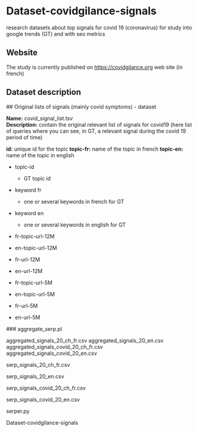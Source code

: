 # Dataset-covidgilance-signals
research datasets about top signals for covid 19 (coronavirus) for study into  google trends (GT) and with seo metrics

## Website

The study is currently published on https://covidgilance.org web site (in french)

## Dataset description

## Original lists of signals (mainly covid symptoms) - dataset

**Name:** covid_signal_list.tsv  
**Description:** contain the original relevant list of signals for covid19 (here list of queries where you can see, in GT, a relevant signal during the covid 19 period of time)    

**id:** unique id for the topic 
**topic-fr:** name of the topic in french 
**topic-en:** name of the topic in english 

* topic-id
  * GT topic id
* keyword fr
  * one or several keywords in french for GT
* keyword en	
  * one or several keywords in english for GT
* fr-topic-url-12M	
 
* en-topic-url-12M
* fr-url-12M
* en-url-12M
* fr-topic-url-5M
* en-topic-url-5M 
* fr-url-5M
* en-url-5M


### aggregate_serp.pl



aggregated_signals_20_ch_fr.csv
aggregated_signals_20_en.csv
aggregated_signals_covid_20_ch_fr.csv
aggregated_signals_covid_20_en.csv



serp_signals_20_ch_fr.csv

serp_signals_20_en.csv

serp_signals_covid_20_ch_fr.csv

serp_signals_covid_20_en.csv

serper.py


Dataset-covidgilance-signals





